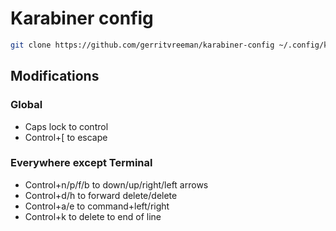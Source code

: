 # Karabiner config

```sh
git clone https://github.com/gerritvreeman/karabiner-config ~/.config/karabiner
```

## Modifications

### Global

- Caps lock to control
- Control+[ to escape

### Everywhere except Terminal

- Control+n/p/f/b to down/up/right/left arrows
- Control+d/h to forward delete/delete
- Control+a/e to command+left/right
- Control+k to delete to end of line
